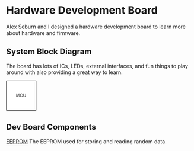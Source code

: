 # Hardware Development Board
Alex Seburn and I designed a hardware development board to learn more about hardware and firmware.

## System Block Diagram
The board has lots of ICs, LEDs, external interfaces, and fun things to play around with also providing a great way to learn.

![Block Diagram](../Assets/Block_Diagram/Block_Diagram.png)

## Dev Board Components
[EEPROM](./EEPROM.md) The EEPROM used for storing and reading random data.